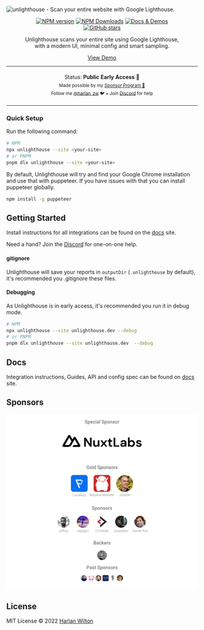 ![unlighthouse - Scan your entire website with Google Lighthouse.](https://repository-images.githubusercontent.com/423079536/c88a81ee-43ec-40fc-a615-1d29bbeaaeb4)
<p align="center">
<a href="https://www.npmjs.com/package/@unlighthouse/core" target="__blank"><img src="https://img.shields.io/npm/v/@unlighthouse/core?color=2B90B6&label=" alt="NPM version"></a>
<a href="https://www.npmjs.com/package/@unlighthouse/core" target="__blank"><img alt="NPM Downloads" src="https://img.shields.io/npm/dm/@unlighthouse/core?color=349dbe&label="></a>
<a href="https://unlighthouse.dev/" target="__blank"><img src="https://img.shields.io/static/v1?label=&message=docs%20%26%20demos&color=45b8cd" alt="Docs & Demos"></a>
<br>
<a href="https://github.com/harlan-zw/unlighthouse" target="__blank"><img alt="GitHub stars" src="https://img.shields.io/github/stars/harlan-zw/unlighthouse?style=social"></a>
</p>


<p align="center">
Unlighthouse scans your entire site using Google Lighthouse,<br> with a modern UI, minimal config and smart sampling.
</p>

<p align="center"><a href="https://inspect.unlighthouse.dev/">View Demo</a></p>

<p align="center">
<table>
<tbody>
<td align="center">
<img width="2000" height="0" /><br>
Status: <b>Public Early Access 🎉</b><br>
<sub>Made possible by my <a href="https://github.com/sponsors/harlan-zw">Sponsor Program 💖</a><br> Follow me <a href="https://twitter.com/harlan_zw">@harlan_zw</a> 🐦 • Join <a href="https://discord.gg/275MBUBvgP">Discord</a> for help</sub><br>
<img width="2000" height="0" />
</td>
</tbody>
</table>
</p>

### Quick Setup

Run the following command:

```bash
# NPM
npx unlighthouse --site <your-site>
# or PNPM
pnpm dlx unlighthouse --site <your-site>
```

By default, Unlighthouse will try and find your Google Chrome installation and use that with puppeteer.
If you have issues with that you can install puppeteer globally.

```bash
npm install -g puppeteer
```

## Getting Started

Install instructions for all integrations can be found on the [docs](https://unlighthouse.dev/) site.

Need a hand? Join the [Discord](https://unlighthouse.dev/chat) for one-on-one help.

#### gitignore

Unlighthouse will save your reports in `outputDir` (`.unlighthouse` by default),
it's recommended you .gitignore these files.

#### Debugging

As Unlighthouse is in early access, it's recommended you run it in debug mode.

```bash
# NPM
npx unlighthouse --site unlighthouse.dev --debug
# or PNPM
pnpm dlx unlighthouse --site unlighthouse.dev  --debug
```

## Docs

Integration instructions, Guides, API and config spec can be found on [docs](https://unlighthouse.dev/) site.

## Sponsors

<p align="center">
  <a href="https://raw.githubusercontent.com/harlan-zw/static/main/sponsors.svg">
    <img src='https://raw.githubusercontent.com/harlan-zw/static/main/sponsors.svg'/>
  </a>
</p>

## License

MIT License © 2022 [Harlan Wilton](https://github.com/harlan-zw)
